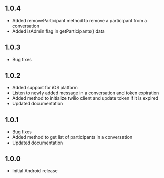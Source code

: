 ## 1.0.4
* Added removeParticipant method to remove a participant from a conversation
* Added isAdmin flag in getParticipants() data

## 1.0.3
* Bug fixes

## 1.0.2
* Added support for iOS platform
* Listen to newly added message in a conversation and token expiration
* Added method to initialize twilio client and update token if it is expired
* Updated documentation

## 1.0.1
* Bug fixes
* Added method to get list of participants in a conversation
* Updated documentation

## 1.0.0
* Initial Android release